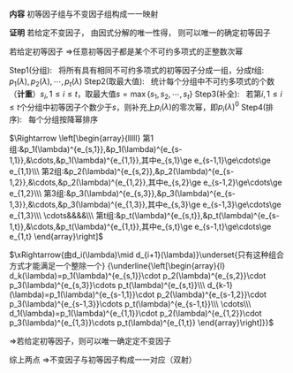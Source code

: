 **内容**
初等因子组与不变因子组构成一一映射

**证明**
若给定不变因子，
由因式分解的唯一性得， 则可以唯一的确定初等因子

若给定初等因子
$\Rightarrow$任意初等因子都是某个不可约多项式的正整数次幂

Step1(分组):$\enspace$ 将所有具有相同不可约多项式的初等因子分成一组，分成$t$组: $p_1(\lambda), p_2(\lambda), \cdots, p_t(\lambda)$
Step2(取最大值):$\enspace$ 统计每个分组中不可约多项式的个数（**计重**）$s_i, 1\le i\le t$，取最大值$s=\max\{s_1,s_2,\cdots,s_t\}$
Step3(补全):$\enspace$ 若第$i,1\le i\le t$个分组中初等因子个数少于$s$，则补充上$p_i(\lambda)$的零次幂，即$p_i(\lambda)^0$
Step4(排序):$\enspace$ 每个分组按降幂排序

$\Rightarrow
\left[\begin{array}{lllll}
第1组:&p_1(\lambda)^{e_{s,1}},&p_1(\lambda)^{e_{s-1,1}},&\cdots,&p_1(\lambda)^{e_{1,1}},其中e_{s,1}\ge e_{s-1,1}\ge\cdots\ge e_{1,1}\\\ 
第2组:&p_2(\lambda)^{e_{s,2}},&p_2(\lambda)^{e_{s-1,2}},&\cdots,&p_2(\lambda)^{e_{1,2}},其中e_{s,2}\ge e_{s-1,2}\ge\cdots\ge e_{1,2}\\\ 
第3组:&p_3(\lambda)^{e_{s,3}},&p_3(\lambda)^{e_{s-1,3}},&\cdots,&p_3(\lambda)^{e_{1,3}},其中e_{s,3}\ge e_{s-1,3}\ge\cdots\ge e_{1,3}\\\ 
\cdots&&&&\\\ 
第t组:&p_t(\lambda)^{e_{s,t}},&p_t(\lambda)^{e_{s-1,t}},&\cdots,&p_t(\lambda)^{e_{1,t}},其中e_{s,t}\ge e_{s-1,t}\ge\cdots\ge e_{1,t}
\end{array}\right]$

$\xRightarrow{由d_i(\lambda)\mid d_{i+1}(\lambda)}\underset{只有这种组合方式才能满足一个整除一个}
{\underline{\left[\begin{array}{l}
d_k(\lambda)=p_1(\lambda)^{e_{s,1}}\cdot p_2(\lambda)^{e_{s,2}}\cdot p_3(\lambda)^{e_{s,3}}\cdots p_t(\lambda)^{e_{s,t}}\\\
d_{k-1}(\lambda)=p_1(\lambda)^{e_{s-1,1}}\cdot p_2(\lambda)^{e_{s-1,2}}\cdot p_3(\lambda)^{e_{s-1,3}}\cdots p_t(\lambda)^{e_{s-1,t}}\\\
\cdots\\\
d_1(\lambda)=p_1(\lambda)^{e_{1,1}}\cdot p_2(\lambda)^{e_{1,2}}\cdot p_3(\lambda)^{e_{1,3}}\cdots p_t(\lambda)^{e_{1,t}}
\end{array}\right]}}$

$\Rightarrow$若给定初等因子，则可以唯一确定定不变因子

综上两点
$\Rightarrow$不变因子与初等因子构成一一对应（双射）